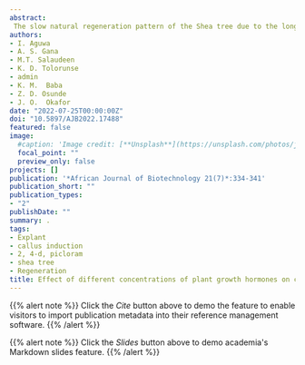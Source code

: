 ```yaml
---
abstract: 
 The slow natural regeneration pattern of the Shea tree due to the long gestation period and intense harvest has limited the domestication and genetic improvement of this tree. These limitations have necessitated the need for an alternative method of conserving the Shea tree outside the natural habitat. The propagation of the Shea tree by the in-vitro clonal technique presents such an alternative method. The purpose of this study was to determine the optimal concentration of 2, 4-dichlorophenoxyacetic acid (2, 4-D) and Picloram in Murashige and Skoog medium for callus formation and regeneration. The first experiment was done to achieve the best surface sterilization method and the effect of different concentrations of 2, 4-D or Picloram on callus formation. Callus induction percentage (CI%) of the explants in Murashige and Skoog medium were evaluated. The basal media were supplemented with 30 g/L of sucrose, 2.8 g/L phytagel and combinations of 2, 4-D or Picloram in various concentrations (1.5, 2.0, 2.5, 3.0, 3.5, 4.0, and 4.5 mg/L) replicated four times with five explants in each bottle. From the result, the leaf explants soaked in 70% ethanol for 1 min and 1% sodium hypochlorite for 15 min with 1 ?l of tween 20 had the highest percentage (100%) of sterile leaf explants and showed no contaminations both in the leaf and media. Callus was induced at 2 weeks of culturing in all the treatments except for MS basal without growth hormone which induced no callus. A concentration of 1.5 mg/ L 2, 4-D gave the best callus. The highest CI% (100%) was shown at 4 weeks in MS + 3.5 mg/L picloram media. The callus was light in colour and friable in texture. The result indicated that Picloram gave better callus compared to other treatments and will give a better response for regeneration of Shea tree. 
authors:
- I. Aguwa
- A. S. Gana 
- M.T. Salaudeen
- K. D. Tolorunse
- admin 
- K. M.  Baba 
- Z. D. Osunde 
- J. O.  Okafor
date: "2022-07-25T00:00:00Z"
doi: "10.5897/AJB2022.17488"
featured: false
image:
  #caption: 'Image credit: [**Unsplash**](https://unsplash.com/photos/jdD8gXaTZsc)'
  focal_point: ""
  preview_only: false
projects: []
publication: '*African Journal of Biotechnology 21(7)*:334-341'
publication_short: ""
publication_types:
- "2"
publishDate: ""
summary: .
tags:
- Explant
- callus induction
- 2, 4-d, picloram
- shea tree
- Regeneration
title: Effect of different concentrations of plant growth hormones on callus induction and regeneration of Shea tree (Vitellaria paradoxa)
---
```

{{% alert note %}}
Click the *Cite* button above to demo the feature to enable visitors to import publication metadata into their reference management software.
{{% /alert %}}

{{% alert note %}}
Click the *Slides* button above to demo academia's Markdown slides feature.
{{% /alert %}}
